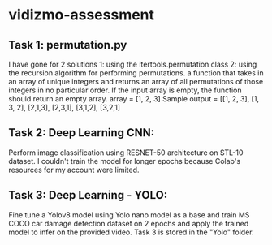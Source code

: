 # vidizmo-assessment
## Task 1: permutation.py
I have gone for 2 solutions 1: using the itertools.permutation class 2: using the recursion algorithm for performing permutations.
a function that takes in an array of unique integers and returns an array of all permutations of those integers in no particular order.
If the input array is empty, the function should return an empty array.
array = [1, 2, 3]
Sample output = [[1, 2, 3], [1, 3, 2], [2,1,3], [2,3,1], [3,1,2], [3,2,1]
## Task 2: Deep Learning CNN:
Perform image classification using RESNET-50 architecture on STL-10 dataset.
I couldn't train the  model for longer epochs because Colab's resources for my account were limited. 
## Task 3: Deep Learning - YOLO:
Fine tune a Yolov8 model using Yolo nano model as a base and train MS COCO car damage detection dataset on 2 epochs and apply the trained model to infer on the provided video.
Task 3 is stored in the "Yolo" folder.
